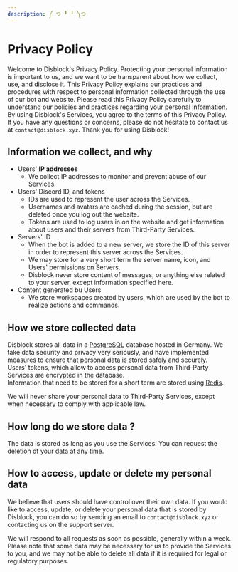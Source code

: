 ```yaml
---
description: ༼ つ ╹ ╹ ༽つ
---
```


# Privacy Policy

Welcome to Disblock's Privacy Policy. Protecting your personal information is important to us, and we want to be transparent about how we collect, use, and disclose it. This Privacy Policy explains our practices and procedures with respect to personal information collected through the use of our bot and website. Please read this Privacy Policy carefully to understand our policies and practices regarding your personal information. By using Disblock's Services, you agree to the terms of this Privacy Policy. If you have any questions or concerns, please do not hesitate to contact us at `contact@disblock.xyz`. Thank you for using Disblock!

## Information we collect, and why

* Users' **IP addresses**
  * We collect IP addresses to monitor and prevent abuse of our Services.
* Users' Discord ID, and tokens
  * IDs are used to represent the user across the Services.
  * Usernames and avatars are cached during the session, but are deleted once you log out the website.
  * Tokens are used to log users in on the website and get information about users and their servers from Third-Party Services.
* Servers' ID
  * When the bot is added to a new server, we store the ID of this server in order to represent this server across the Services.
  * We may store for a very short term the server name, icon, and Users' permissions on Servers.
  * Disblock never store content of messages, or anything else related to your server, except information specified here.
* Content generated bu Users
  * We store workspaces created by users, which are used by the bot to realize actions and commands.

## How we store collected data

Disblock stores all data in a [PostgreSQL](https://www.postgresql.org/) database hosted in Germany. We take data security and privacy very seriously, and have implemented measures to ensure that personal data is stored safely and securely.\
Users' tokens, which allow to access personal data from Third-Party Services are encrypted in the database.\
Information that need to be stored for a short term are stored using [Redis](https://redis.io/).

We will never share your personal data to Third-Party Services, except when necessary to comply with applicable law.

## How long do we store data ?

The data is stored as long as you use the Services. You can request the deletion of your data at any time.

## How to access, update or delete my personal data

We believe that users should have control over their own data. If you would like to access, update, or delete your personal data that is stored by Disblock, you can do so by sending an email to `contact@disblock.xyz` or contacting us on the support server.

We will respond to all requests as soon as possible, generally within a week. Please note that some data may be necessary for us to provide the Services to you, and we may not be able to delete all data if it is required for legal or regulatory purposes.
